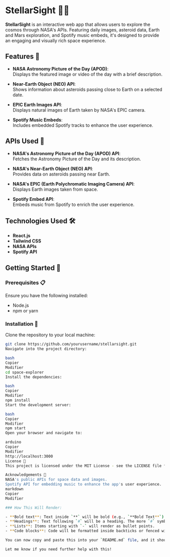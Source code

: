 
# **StellarSight** 🚀✨

**StellarSight** is an interactive web app that allows users to explore the cosmos through NASA's APIs. Featuring daily images, asteroid data, Earth and Mars exploration, and Spotify music embeds, it's designed to provide an engaging and visually rich space experience.

## **Features** 🌠

- **NASA Astronomy Picture of the Day (APOD)**:  
  Displays the featured image or video of the day with a brief description.
  
- **Near-Earth Object (NEO) API**:  
  Shows information about asteroids passing close to Earth on a selected date.

- **EPIC Earth Images API**:  
  Displays natural images of Earth taken by NASA's EPIC camera.

- **Spotify Music Embeds**:  
  Includes embedded Spotify tracks to enhance the user experience.

## **APIs Used** 🔧

- **NASA's Astronomy Picture of the Day (APOD) API**:  
  Fetches the Astronomy Picture of the Day and its description.
  
- **NASA's Near-Earth Object (NEO) API**:  
  Provides data on asteroids passing near Earth.
  
- **NASA's EPIC (Earth Polychromatic Imaging Camera) API**:  
  Displays Earth images taken from space.
  
- **Spotify Embed API**:  
  Embeds music from Spotify to enrich the user experience.

## **Technologies Used** 🛠️

- **React.js**  
- **Tailwind CSS**  
- **NASA APIs**  
- **Spotify API**

## **Getting Started** 🚀

### **Prerequisites** 📋

Ensure you have the following installed:

- Node.js
- npm or yarn

### **Installation** 🔽

Clone the repository to your local machine:

```bash
git clone https://github.com/yourusername/stellarsight.git
Navigate into the project directory:

bash
Copier
Modifier
cd space-explorer
Install the dependencies:

bash
Copier
Modifier
npm install
Start the development server:

bash
Copier
Modifier
npm start
Open your browser and navigate to:

arduino
Copier
Modifier
http://localhost:3000
License 📜
This project is licensed under the MIT License - see the LICENSE file for details.

Acknowledgements 🌌
NASA's public APIs for space data and images.
Spotify API for embedding music to enhance the app's user experience.
markdown
Copier
Modifier

### How This Will Render:

- **Bold text**: Text inside `**` will be bold (e.g., `**Bold Text**`).
- **Headings**: Text following `#` will be a heading. The more `#` symbols, the smaller the header (e.g., `# Main Header`, `## Sub Header`).
- **Lists**: Items starting with `-` will render as bullet points.
- **Code blocks**: Code will be formatted inside backticks or fenced with triple backticks (```` ``` ````).

You can now copy and paste this into your `README.md` file, and it should render beautifully with proper Markdown formatting on GitHub.

Let me know if you need further help with this!
